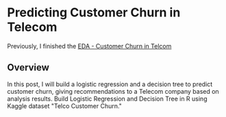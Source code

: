 # Predicting Customer Churn in Telecom
Previously, I finished the [EDA - Customer Churn in Telcom](https://github.com/yuki04160/EDA-Customer-Churn-in-Telecom)
## Overview
In this post, I will build a logistic regression and a decision tree to predict customer churn, giving recommendations to a Telecom company based on analysis results.
Build Logistic Regression and Decision Tree in R using Kaggle dataset "Telco Customer Churn."
